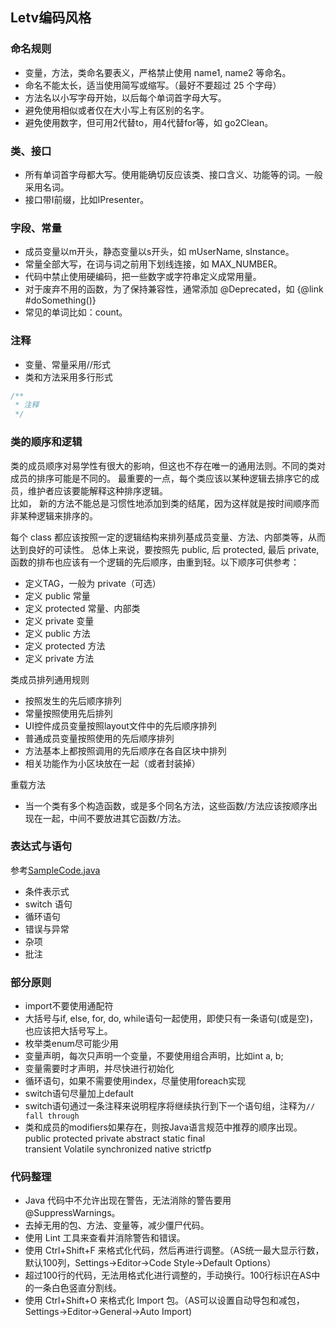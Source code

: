 ## Letv编码风格

### 命名规则
* 变量，方法，类命名要表义，严格禁止使用 name1, name2 等命名。
* 命名不能太长，适当使用简写或缩写。（最好不要超过 25 个字母）
* 方法名以小写字母开始，以后每个单词首字母大写。
* 避免使用相似或者仅在大小写上有区别的名字。
* 避免使用数字，但可用2代替to，用4代替for等，如 go2Clean。

### 类、接口
* 所有单词首字母都大写。使用能确切反应该类、接口含义、功能等的词。一般采用名词。
* 接口带I前缀，比如IPresenter。

### 字段、常量
* 成员变量以m开头，静态变量以s开头，如 mUserName, sInstance。
* 常量全部大写，在词与词之前用下划线连接，如 MAX_NUMBER。
* 代码中禁止使用硬编码，把一些数字或字符串定义成常用量。
* 对于废弃不用的函数，为了保持兼容性，通常添加 @Deprecated，如 {@link #doSomething()}
* 常见的单词比如：count。

### 注释
* 变量、常量采用//形式
* 类和方法采用多行形式
```Java
/**
 * 注释
 */
```

### 类的顺序和逻辑
类的成员顺序对易学性有很大的影响，但这也不存在唯一的通用法则。不同的类对成员的排序可能是不同的。
最重要的一点，每个类应该以某种逻辑去排序它的成员，维护者应该要能解释这种排序逻辑。  
比如， 新的方法不能总是习惯性地添加到类的结尾，因为这样就是按时间顺序而非某种逻辑来排序的。

每个 class 都应该按照一定的逻辑结构来排列基成员变量、方法、内部类等，从而达到良好的可读性。
总体上来说，要按照先 public, 后 protected, 最后 private, 函数的排布也应该有一个逻辑的先后顺序，由重到轻。以下顺序可供参考：  
* 定义TAG，一般为 private（可选）<br>
* 定义 public 常量<br>
* 定义 protected 常量、内部类<br>
* 定义 private 变量<br>
* 定义 public 方法<br>
* 定义 protected 方法<br>
* 定义 private 方法<br>

类成员排列通用规则  
* 按照发生的先后顺序排列  
* 常量按照使用先后排列  
* UI控件成员变量按照layout文件中的先后顺序排列  
* 普通成员变量按照使用的先后顺序排列  
* 方法基本上都按照调用的先后顺序在各自区块中排列  
* 相关功能作为小区块放在一起（或者封装掉）  

重载方法
* 当一个类有多个构造函数，或是多个同名方法，这些函数/方法应该按顺序出现在一起，中间不要放进其它函数/方法。

### 表达式与语句
参考[SampleCode.java](./sample/SampleCode.java)
* 条件表示式
* switch 语句
* 循环语句
* 错误与异常
* 杂项
* 批注

### 部分原则
* import不要使用通配符
* 大括号与if, else, for, do, while语句一起使用，即使只有一条语句(或是空)，也应该把大括号写上。
* 枚举类enum尽可能少用
* 变量声明，每次只声明一个变量，不要使用组合声明，比如int a, b;
* 变量需要时才声明，并尽快进行初始化
* 循环语句，如果不需要使用index，尽量使用foreach实现
* switch语句尽量加上default
* switch语句通过一条注释来说明程序将继续执行到下一个语句组，注释为```// fall through```
* 类和成员的modifiers如果存在，则按Java语言规范中推荐的顺序出现。  
  public protected private abstract static final transient Volatile synchronized native strictfp


### 代码整理
* Java 代码中不允许出现在警告，无法消除的警告要用 @SuppressWarnings。
* 去掉无用的包、方法、变量等，减少僵尸代码。
* 使用 Lint 工具来查看并消除警告和错误。
* 使用 Ctrl+Shift+F 来格式化代码，然后再进行调整。（AS统一最大显示行数，默认100列，Settings->Editor->Code Style->Default Options）  
* 超过100行的代码，无法用格式化进行调整的，手动换行。100行标识在AS中的一条白色竖直分割线。
* 使用 Ctrl+Shift+O 来格式化 Import 包。（AS可以设置自动导包和减包，Settings->Editor->General->Auto Import)
